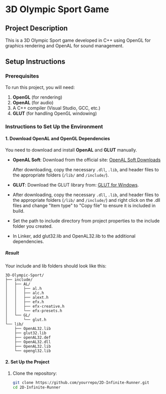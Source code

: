 ﻿# 3D Olympic Sport Game

## Project Description
This is a 3D Olympic Sport game developed in C++ using OpenGL for graphics rendering and OpenAL for sound management.

## Setup Instructions

### Prerequisites
To run this project, you will need:
1. **OpenGL** (for rendering)
2. **OpenAL** (for audio)
3. A C++ compiler (Visual Studio, GCC, etc.)
4. **GLUT** (for handling OpenGL windowing)

### Instructions to Set Up the Environment

#### 1. Download OpenAL and OpenGL Dependencies
You need to download and install **OpenAL** and **GLUT** manually.

- **OpenAL Soft**: 
  Download from the official site: [OpenAL Soft Downloads](https://openal-soft.org/#download)

  After downloading, copy the necessary `.dll`, `.lib`, and header files to the appropriate folders (`/lib/` and `/include/`).

- **GLUT**: 
  Download the GLUT library from: [GLUT for Windows](https://www.opengl.org/resources/libraries/glut/).

- After downloading, copy the necessary `.dll`, `.lib`, and header files to the appropriate folders (`/lib/` and `/include/`) and right click on the .dll files and change "Item type" to "Copy file" to ensure it is included in build.
- Set the path to include directory from project properties to the include folder you created.
- In Linker, add glut32.lib and OpenAL32.lib to the additional dependencies.

##### Result
Your include and lib folders should look like this:
```
3D-Olympic-Sport/
├── include/
│   ├── AL/
│   │   ├── al.h
│   │   ├── alc.h
│   │   ├── alext.h
│   │   ├── efx.h
│   │   ├── efx-creative.h
│   │   └── efx-presets.h
│   └── GL/
│       └── glut.h
└── lib/
	├── OpenAL32.lib
	├── glut32.lib
	├── openAL32.def
	├── OpenAL32.dll
	├── OpenAL32.lib
	└── opengl32.lib
```

#### 2. Set Up the Project

1. Clone the repository:
   ```bash
   git clone https://github.com/yourrepo/2D-Infinite-Runner.git
   cd 2D-Infinite-Runner
